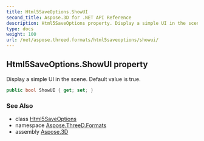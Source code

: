 ```yaml
---
title: Html5SaveOptions.ShowUI
second_title: Aspose.3D for .NET API Reference
description: Html5SaveOptions property. Display a simple UI in the scene. Default value is true
type: docs
weight: 100
url: /net/aspose.threed.formats/html5saveoptions/showui/
---
```

## Html5SaveOptions.ShowUI property

Display a simple UI in the scene. Default value is true.

```csharp
public bool ShowUI { get; set; }
```

### See Also

* class [Html5SaveOptions](../)
* namespace [Aspose.ThreeD.Formats](../../../aspose.threed.formats/)
* assembly [Aspose.3D](../../../)


